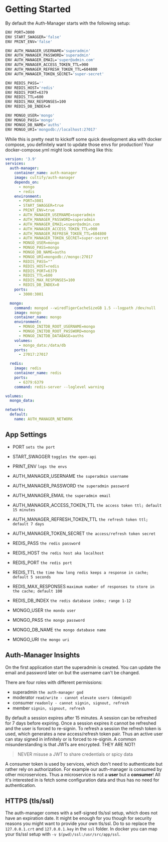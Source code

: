 # Getting Started

By default the Auth-Manager starts with the following setup:

```bash
ENV PORT=3000
ENV START_SWAGGER='false'
ENV PRINT_ENV='false'

ENV AUTH_MANAGER_USERNAME='superadmin'
ENV AUTH_MANAGER_PASSWORD='superadmin'
ENV AUTH_MANAGER_EMAIL='super@admin.com'
ENV AUTH_MANAGER_ACCESS_TOKEN_TTL=900
ENV AUTH_MANAGER_REFRESH_TOKEN_TTL=604800
ENV AUTH_MANAGER_TOKEN_SECRET='super-secret'

ENV REDIS_PASS=''
ENV REDIS_HOST='redis'
ENV REDIS_PORT=6379
ENV REDIS_TTL=600
ENV REDIS_MAX_RESPONSES=100
ENV REDIS_DB_INDEX=0

ENV MONGO_USER='mongo'
ENV MONGO_PASS='mongo'
ENV MONGO_DB_NAME='auths'
ENV MONGO_URI='mongodb://localhost:27017'
```

While this is pretty neat to kickoff some quick development aka with docker compose, you definitely want to update those envs for production! Your docker-compose.yml might look something like this:

```yml
version: '3.9'
services:
  auth-manager:
    container_name: auth-manager
    image: cultify/auth-manager
    depends_on:
      - mongo
      - redis
    environment:
      - PORT=3001
      - START_SWAGGER=true
      - PRINT_ENV=true
      - AUTH_MANAGER_USERNAME=superadmin
      - AUTH_MANAGER_PASSWORD=superadmin
      - AUTH_MANAGER_EMAIL=super@admin.com
      - AUTH_MANAGER_ACCESS_TOKEN_TTL=900
      - AUTH_MANAGER_REFRESH_TOKEN_TTL=604800
      - AUTH_MANAGER_TOKEN_SECRET=super-secret
      - MONGO_USER=mongo
      - MONGO_PASS=mongo
      - MONGO_DB_NAME=auths
      - MONGO_URI=mongodb://mongo:27017
      - REDIS_PASS=""
      - REDIS_HOST=redis
      - REDIS_PORT=6379
      - REDIS_TTL=600
      - REDIS_MAX_RESPONSES=100
      - REDIS_DB_INDEX=0
    ports:
      - 3000:3001

  mongo:
    command: mongod --wiredTigerCacheSizeGB 1.5 --logpath /dev/null
    image: mongo
    container_name: mongo
    environment:
      - MONGO_INITDB_ROOT_USERNAME=mongo
      - MONGO_INITDB_ROOT_PASSWORD=mongo
      - MONGO_INITDB_DATABASE=auths
    volumes:
      - mongo_data:/data/db
    ports:
      - 27017:27017

  redis:
    image: redis
    container_name: redis
    ports:
      - 6379:6379
    command: redis-server --loglevel warning

volumes:
  mongo_data:

networks:
  default:
    name: AUTH_MANAGER_NETWORK
```

## App Settings

- PORT `sets the port`
- START_SWAGGER `toggles the open-api`
- PRINT_ENV `logs the envs`

- AUTH_MANAGER_USERNAME `the superadmin username`
- AUTH_MANAGER_PASSWORD `the superadmin password`
- AUTH_MANAGER_EMAIL `the superadmin email`
- AUTH_MANAGER_ACCESS_TOKEN_TTL `the access token ttl; default 15 minutes`
- AUTH_MANAGER_REFRESH_TOKEN_TTL `the refresh token ttl; default 7 days`
- AUTH_MANAGER_TOKEN_SECRET `the access/refresh token secret`

- REDIS_PASS `the redis password`
- REDIS_HOST `the redis host aka localhost`
- REDIS_PORT `the redis port`
- REDIS_TTL `the time how long redis keeps a response in cache; default 5 seconds`
- REDIS_MAX_RESPONSES `maximum number of responses to store in the cache; default 100`
- REDIS_DB_INDEX `the redis database index; range 1-12`

- MONGO_USER `the mondo user`
- MONGO_PASS `the mongo password`
- MONGO_DB_NAME `the mongo database name`
- MONGO_URI `the mongo uri`

## Auth-Manager Insights

On the first application start the superadmin is created.
You can update the email and password later on but the username can't be changed.

There are four roles with different permissions:

- superadmin `the auth-manager god`
- moderator `read/write - cannot elevate users (demigod)`
- consumer `readonly - cannot signin, signout, refresh`
- member `signin, signout, refresh`

By default a session expires after 15 minutes. A session can be refreshed for 7 days before expiring.
Once a session expires it cannot be refreshed and the user is forced to re-signin.
To refresh a session the refresh token is used, which generates a new access/refresh token pair.
Thus an active user can stay signed in infinitely or is forced to re-signin.
A common misunderstanding is that JWTs are encrypted. THEY ARE NOT!

> NEVER misuse a JWT to share credentials or spicy data

A consumer token is used by services, which don't need to authenticate but rather rely on authorization.
For example our auth-manager is consumed by other microservices.
Thus a microservice is not a **user** but a **consumer**!
All it's interested in is fetch some configuration data and thus has no need for authentication.

## HTTPS (tls/ssl)

The auth-manager comes with a self-signed tls/ssl setup, which does not have an expiration date.
It might be enough for you though for security reasons you might want to provide your own tls/ssl.
Do to so replace the `127.0.0.1.crt` and `127.0.0.1.key` in the `ssl` folder.
In docker you can map your tls/ssl setup with `-v $(pwd)/ssl:/usr/src/app/ssl`.
